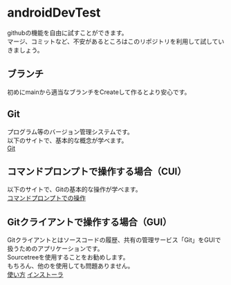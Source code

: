 # androidDevTest
githubの機能を自由に試すことができます。<br>
マージ、コミットなど、不安があるところはこのリポジトリを利用して試していきましょう。

## ブランチ
初めにmainから適当なブランチをCreateして作るとより安心です。

## Git
プログラム等のバージョン管理システムです。<br>
以下のサイトで、基本的な概念が学べます。<br>
[Git](https://tcd-theme.com/2019/12/what-is-git.html)

## コマンドプロンプトで操作する場合（CUI）
以下のサイトで、Gitの基本的な操作が学べます。<br>
[コマンドプロンプトでの操作](https://tech-blog.rakus.co.jp/entry/20200529/git)

## Gitクライアントで操作する場合（GUI）
Gitクライアントとはソースコードの履歴、共有の管理サービス「Git」をGUIで扱うためのアプリケーションです。<br>
Sourcetreeを使用することをお勧めします。<br>
もちろん、他のを使用しても問題ありません。<br>
[使い方](https://qiita.com/TAKANEKOMACHI/items/53058acc15d965d66798)
[インストーラ](https://ja.atlassian.com/software/sourcetree)

